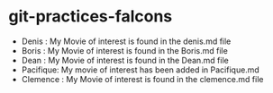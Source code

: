 # git-practices-falcons

- Denis : My Movie of interest is found in the denis.md file
- Boris : My Movie of interest is found in the Boris.md file
- Dean : My Movie of interest is found in the Dean.md file
- Pacifique: My movie of interest has been added in Pacifique.md
- Clemence : My Movie of interest is found in the clemence.md file
